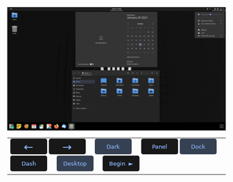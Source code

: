 <img src="../img/3_dms.png">
<table>
  <tbody>
    <tr>
      <td>
        <a href=""><img src="../btn/button_back_on.png"></a>
        <a href=""><img src="../btn/button_next_on.png"></a>
        &emsp;
        <a href=""><img src="../btn/button_dark_on.png"></a>
        &emsp;
        <a href=""><img src="../btn/button_panel_off.png"></a>
        <a href=""><img src="../btn/button_dock_on.png"></a>
        <a href=""><img src="../btn/button_dash_off.png"></a>
        &emsp;
        <a href=""><img src="../btn/button_icons_on.png"></a>
        &emsp;
        <a href=""><img src="../btn/button_begin.png"></a>
      </td>
    </tr>
  </tbody>
</table>
